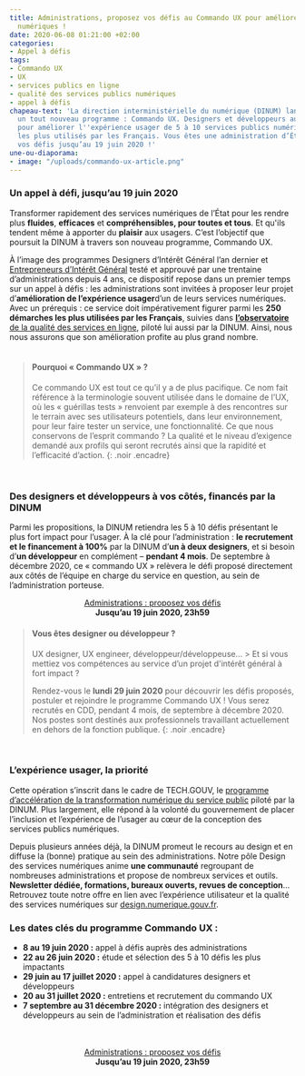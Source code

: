 ```yaml
---
title: Administrations, proposez vos défis au Commando UX pour améliorer vos services
  numériques !
date: 2020-06-08 01:21:00 +02:00
categories:
- Appel à défis
tags:
- Commando UX
- UX
- services publics en ligne
- qualité des services publics numériques
- appel à défis
chapeau-text: 'La direction interministérielle du numérique (DINUM) lance aujourd’hui
  un tout nouveau programme : Commando UX. Designers et développeurs auront 4 mois
  pour améliorer l''expérience usager de 5 à 10 services publics numériques parmi
  les plus utilisés par les Français. Vous êtes une administration d’État ? Proposez
  vos défis jusqu’au 19 juin 2020 !'
une-ou-diaporama:
- image: "/uploads/commando-ux-article.png"
---
```


### Un appel à défi, jusqu’au 19 juin 2020

Transformer rapidement des services numériques de l’État pour les rendre plus **fluides**, **efficaces** et **compréhensibles, pour toutes et tous**. Et qu'ils tendent même à apporter du **plaisir** aux usagers. C’est l’objectif que poursuit la DINUM à travers son nouveau programme, Commando UX.

À l’image des programmes Designers d’Intérêt Général l’an dernier et [Entrepreneurs d’Intérêt Général](https://entrepreneur-interet-general.etalab.gouv.fr/) testé et approuvé par une trentaine d’administrations depuis 4 ans, ce dispositif repose dans un premier temps sur un appel à défis : les administrations sont invitées à proposer leur projet d’**amélioration de l’expérience usager**d’un de leurs services numériques. Avec un prérequis : ce service doit impérativement figurer parmi les **250 démarches les plus utilisées par les Français**, suivies dans [**l’observatoire** de la qualité des services en ligne](https://observatoire.numerique.gouv.fr/), piloté lui aussi par la DINUM. Ainsi, nous nous assurons que son amélioration profite au plus grand nombre. <br>
<br>


> #### Pourquoi « Commando UX » ?
>
>
> Ce commando UX est tout ce qu’il y a de plus pacifique. Ce nom fait référence à la terminologie souvent utilisée dans le domaine de l’UX, où les « guérillas tests » renvoient par exemple à des rencontres sur le terrain avec ses utilisateurs potentiels, dans leur environnement, pour leur faire tester un service, une fonctionnalité. Ce que nous conservons de l’esprit commando ? La qualité et le niveau d’exigence demandé aux profils qui seront recrutés ainsi que la rapidité et l’efficacité d’action.
{: .noir .encadre}

<br>

### Des designers et développeurs à vos côtés, financés par la DINUM 

Parmi les propositions, la DINUM retiendra les 5 à 10 défis présentant le plus fort impact pour l’usager. À la clé pour l’administration : **le recrutement et le financement à 100%** par la DINUM d’**un à deux designers**, et si besoin d’**un développeur** en complément – **pendant 4 mois**. De septembre à décembre 2020, ce « commando UX » relèvera le défi proposé directement aux côtés de l’équipe en charge du service en question, au sein de l’administration porteuse.

<div align="center">
<a href="https://design.numerique.gouv.fr/commando-ux/" class="button">Administrations : proposez vos défis</a>
<br><b>Jusqu’au 19 juin 2020, 23h59</b>
</div>


> #### Vous êtes designer ou développeur ?
>
>
> UX designer, UX engineer, développeur/développeuse… > Et si vous mettiez vos compétences au service d’un projet d'intérêt général à fort impact ?
>
> Rendez-vous le **lundi 29 juin 2020** pour découvrir les défis proposés, postuler et rejoindre le programme Commando UX ! Vous serez recrutés en CDD, pendant 4 mois, de septembre à décembre 2020. 
> Nos postes sont destinés aux professionnels travaillant actuellement en dehors de la fonction publique.
{: .noir .encadre}

<br>

### L’expérience usager, la priorité

Cette opération s’inscrit dans le cadre de TECH.GOUV, le [programme d’accélération de la transformation numérique du service public](https://www.numerique.gouv.fr/publications/tech-gouv-strategie-et-feuille-de-route-2019-2021/) piloté par la DINUM. Plus largement, elle répond à la volonté du gouvernement de placer l’inclusion et l’expérience de l’usager au cœur de la conception des services publics numériques.

Depuis plusieurs années déjà, la DINUM promeut le recours au design et en diffuse la (bonne) pratique au sein des administrations. Notre pôle Design des services numériques anime **une communauté** regroupant de nombreuses administrations et propose de nombreux services et outils. **Newsletter dédiée, formations, bureaux ouverts, revues de conception**… Retrouvez toute notre offre en lien avec l’expérience utilisateur et la qualité des services numériques sur [design.numerique.gouv.fr](https://design.numerique.gouv.fr/).

### Les dates clés du programme Commando UX :

* **8 au 19 juin 2020 :** appel à défis auprès des administrations
* **22 au 26 juin 2020 :** étude et sélection des 5 à 10 défis les plus impactants
* **29 juin au 17 juillet 2020 :** appel à candidatures designers et développeurs
* **20 au 31 juillet 2020 :** entretiens et recrutement du commando UX
* **7 septembre au 31 décembre 2020 :** intégration des designers et développeurs au sein de l’administration et réalisation des défis
<br>
<br> 

<div align="center">
<a href="https://design.numerique.gouv.fr/commando-ux/" class="button">Administrations : proposez vos défis</a>
<br><b>Jusqu’au 19 juin 2020, 23h59</b>
</div>
<br>
<br> 
